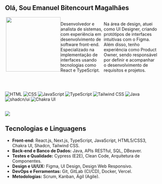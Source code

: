 ## Olá, Sou Emanuel Bitencourt Magalhães

 <div>
  <div style="display:flex">
  <img height="180em" align='right' src="https://github-readme-stats.vercel.app/api/top-langs/?username=emanuelBitenc&theme=dark&show_icons=true&hide_border=true&layout=compact"/>
   <p> Desenvolvedor e analista de sistemas, com experiência em desenvolvimento de software front-end. Especializado na implementação de interfaces usando tecnologias como React e TypeScript.

Na área de design, atuei como UI Designer, criando protótipos de interfaces intuitivas com o Figma. Além disso, tenho experiência como Product Owner, sendo responsável por definir e acompanhar o desenvolvimento de requisitos e projetos.</p>

 </div>

<div style="display: inline_block"><br>

<br>

![HTML](https://img.shields.io/badge/HTML5-E34F26?style=for-the-badge&logo=html5&logoColor=white)
![CSS](https://img.shields.io/badge/CSS3-1572B6?style=for-the-badge&logo=css3&logoColor=white)
![JavaScript](https://img.shields.io/badge/JavaScript-F7DF1E?style=for-the-badge&logo=javascript&logoColor=white)
![TypeScript](https://img.shields.io/badge/TypeScript-3178C6?style=for-the-badge&logo=typescript&logoColor=white)
![Tailwind CSS](https://img.shields.io/badge/Tailwind_CSS-06B6D4?style=for-the-badge&logo=tailwind-css&logoColor=white)
![Java](https://img.shields.io/badge/Java-ED8B00?style=for-the-badge&logo=coffeescript&logoColor=white)
<br>
![shadcn/ui](https://img.shields.io/badge/shadcn/ui-000000?style=for-the-badge&logo=shadcnui&logoColor=white)
![Chakra UI](https://img.shields.io/badge/Chakra_UI-319795?style=for-the-badge&logo=chakra-ui&logoColor=white)

<br>
<div> 
  <a href="https://www.linkedin.com/in/emanuelbitencourt/" target="_blank"><img src="https://img.shields.io/badge/-LinkedIn-%230077B5?style=for-the-badge&logo=linkedin&logoColor=white" target="_blank"></a> 
 </div>
 
## Tecnologias e Linguagens

- **Front-end:** React.js, Next.js, TypeScript, JavaScript, HTML5/CSS3, Chakra UI, Shadcn, Tailwind CSS.
- **Back-end e Banco de Dados:** Java, APIs RESTful, SQL, DBeaver.
- **Testes e Qualidade:** Cypress (E2E), Clean Code, Arquitetura de Componentes.
- **Design e UI/UX:** Figma, UI Design, Design Web Responsivo.
- **DevOps e Ferramentas:** Git, GitLab (CI/CD), Docker, Vercel.
- **Metodologias:** Scrum, Kanban, Ágil (Agile).

</div>
